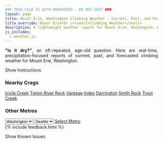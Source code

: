 ```yaml
---
### THIS FILE IS AUTO-GENERATED - DO NOT EDIT ###
layout: page
title: Mount Erie, Washington Climbing Weather - Current, Past, and Forecasted Report
title_override: Mount Erie<br /><small>Climbing Weather</small>
description: A lightweight weather report for Mount Erie, Washington. Optimized for slow internet connections.
js_includes:
  - weather.js
---
```


<section class="measure center lh-copy f5-ns f6 ph2 mv4" style="text-align: justify;">
<strong>"Is it dry?"</strong>, an oft-repeated, age-old question. Here are real-time,
precipitation-focused reports of current, past, and forecasted climbing weather for Mount Erie, Washington.
</section>

<p id="settings-toggle" class="mw5 b center tc hover-light-red black-70 pointer">Show Instructions</p>
<section id="settings" class="overflow-hidden" style="display:none;">
    <div class="mv2 ph2 center">
        <div class="fn f6 tc pv2">
            <p class="measure lh-copy center"><strong>Show/hide hourly forecasts</strong> by clicking the desired day.</p>
            <hr class="mw5 p0 mv2 o-60 b0 bt b--light-red light-red bg-light-red">
            <p class="measure lh-copy center"><strong>Current and Past conditions</strong> are measured by the nearest weather station. <strong>Forecast conditions</strong> are calculated and polled separately.</p>
            <hr class="mw5 p0 mv2 o-60 b0 bt b--light-red light-red bg-light-red">
            <p class="measure lh-copy center"><strong>Having issues?</strong> Try <a id="clear-cache" class="no-underline relative fancy-link light-red hover-light-red" href="#">clearing the local cache</a>.</p>
            <hr class="mw5 p0 mv2 o-60 b0 bt b--light-red light-red bg-light-red">
            <p class="measure lh-copy center">Weather data sourced from <a class="no-underline fancy-link relative light-red" target="_blank" href="https://www.weather.gov/documentation/services-web-api">weather.gov</a>.</p>
        </div>
    </div>
</section>
<section id="weather" data-crag="mount-erie-washington" class="mv4-ns mv3 ph2 center"></section>
<section id="nearby" class="tc lh-copy">
  <h3>Nearby Crags</h3>
<a class="nowrap no-underline fancy-link relative light-red mh3" href="/crags/icicle-creek-washington-weather.html">Icicle Creek</a>
<a class="nowrap no-underline fancy-link relative light-red mh3" href="/crags/tieton-river-rock-washington-weather.html">Tieton River Rock</a>
<a class="nowrap no-underline fancy-link relative light-red mh3" href="/crags/vantage-washington-weather.html">Vantage</a>
<a class="nowrap no-underline fancy-link relative light-red mh3" href="/crags/index-washington-weather.html">Index</a>
<a class="nowrap no-underline fancy-link relative light-red mh3" href="/crags/darrington-washington-weather.html">Darrington</a>
<a class="nowrap no-underline fancy-link relative light-red mh3" href="/crags/smith-rock-oregon-weather.html">Smith Rock</a>
<a class="nowrap no-underline fancy-link relative light-red mh3" href="/crags/trout-creek-oregon-weather.html">Trout Creek</a>
</section>
<section id="nearby" class="tc lh-copy">
  <h3>Other Metros</h3>
  <select class="ma1 bg-near-white pa2" id="stateSel">
    <option value="Texas">Texas</option>
    <option value="Washington" selected>Washington</option>
    <option value="Colorado">Colorado</option>
    <option value="Tennessee">Tennessee</option>
    <option value="Utah">Utah</option>
    <option value="California">California</option>
  </select>
  <select class="ma1 bg-near-white pa2" id="citySel">
    <option value="Seattle" selected>Seattle</option>
  </select>
  <a id="selectMetro" class="f6 link dim ph3 pv2 ma1 dib white bg-light-red" href="/crags/seattle-washington-weather.html">Select Metro</a>
  <script>
    var states = [];
    states["Texas"] = "Austin"
    states["Washington"] = "Seattle"
    states["Colorado"] = "Denver"
    states["Tennessee"] = "Nashville"
    states["Utah"] = "Salt Lake City"
    states["California"] = "San Francisco|Los Angeles"
  </script>
</section>
{% include feedback.html %}
<p id="issues-toggle" class="mw5 b center tc hover-light-red black-70 pointer">Show Known Issues</p>
<section id="issues" class="overflow-hidden tc f6">
</section>

<script>
  var weekly_SEW_123_109 = {"updated":"2021-10-05T21:57:01+00:00","units":"us","forecastGenerator":"BaselineForecastGenerator","generatedAt":"2021-10-05T22:47:08+00:00","updateTime":"2021-10-05T21:57:01+00:00","validTimes":"2021-10-05T15:00:00+00:00/P7DT10H","elevation":{"unitCode":"wmoUnit:m","value":238.9632},"periods":[{"number":1,"name":"This Afternoon","startTime":"2021-10-05T15:00:00-07:00","endTime":"2021-10-05T18:00:00-07:00","isDaytime":true,"temperature":59,"temperatureUnit":"F","temperatureTrend":"falling","windSpeed":"10 to 17 mph","windDirection":"S","icon":"https://api.weather.gov/icons/land/day/rain,40?size=medium","shortForecast":"Chance Light Rain","detailedForecast":"A chance of rain. Cloudy. High near 59, with temperatures falling to around 57 in the afternoon. South wind 10 to 17 mph. Chance of precipitation is 40%. New rainfall amounts less than a tenth of an inch possible."},{"number":2,"name":"Tonight","startTime":"2021-10-05T18:00:00-07:00","endTime":"2021-10-06T06:00:00-07:00","isDaytime":false,"temperature":47,"temperatureUnit":"F","temperatureTrend":null,"windSpeed":"10 to 16 mph","windDirection":"SSE","icon":"https://api.weather.gov/icons/land/night/rain,30/rain,60?size=medium","shortForecast":"Light Rain Likely","detailedForecast":"Rain likely. Mostly cloudy, with a low around 47. South southeast wind 10 to 16 mph. Chance of precipitation is 60%. New rainfall amounts less than a tenth of an inch possible."},{"number":3,"name":"Wednesday","startTime":"2021-10-06T06:00:00-07:00","endTime":"2021-10-06T18:00:00-07:00","isDaytime":true,"temperature":52,"temperatureUnit":"F","temperatureTrend":null,"windSpeed":"6 to 12 mph","windDirection":"S","icon":"https://api.weather.gov/icons/land/day/rain,60/rain,50?size=medium","shortForecast":"Light Rain Likely","detailedForecast":"Rain likely. Partly sunny, with a high near 52. South wind 6 to 12 mph. Chance of precipitation is 60%. New rainfall amounts less than a tenth of an inch possible."},{"number":4,"name":"Wednesday Night","startTime":"2021-10-06T18:00:00-07:00","endTime":"2021-10-07T06:00:00-07:00","isDaytime":false,"temperature":44,"temperatureUnit":"F","temperatureTrend":null,"windSpeed":"2 to 6 mph","windDirection":"SW","icon":"https://api.weather.gov/icons/land/night/rain,40/sct?size=medium","shortForecast":"Chance Light Rain then Partly Cloudy","detailedForecast":"A chance of rain before 11pm. Partly cloudy, with a low around 44. Southwest wind 2 to 6 mph. Chance of precipitation is 40%."},{"number":5,"name":"Thursday","startTime":"2021-10-07T06:00:00-07:00","endTime":"2021-10-07T18:00:00-07:00","isDaytime":true,"temperature":51,"temperatureUnit":"F","temperatureTrend":null,"windSpeed":"2 mph","windDirection":"SW","icon":"https://api.weather.gov/icons/land/day/sct?size=medium","shortForecast":"Mostly Sunny","detailedForecast":"Mostly sunny, with a high near 51. Southwest wind around 2 mph."},{"number":6,"name":"Thursday Night","startTime":"2021-10-07T18:00:00-07:00","endTime":"2021-10-08T06:00:00-07:00","isDaytime":false,"temperature":43,"temperatureUnit":"F","temperatureTrend":null,"windSpeed":"2 mph","windDirection":"N","icon":"https://api.weather.gov/icons/land/night/bkn/rain,30?size=medium","shortForecast":"Mostly Cloudy then Chance Light Rain","detailedForecast":"A chance of rain after 5am. Mostly cloudy, with a low around 43. Chance of precipitation is 30%."},{"number":7,"name":"Friday","startTime":"2021-10-08T06:00:00-07:00","endTime":"2021-10-08T18:00:00-07:00","isDaytime":true,"temperature":56,"temperatureUnit":"F","temperatureTrend":null,"windSpeed":"3 mph","windDirection":"SE","icon":"https://api.weather.gov/icons/land/day/rain,30?size=medium","shortForecast":"Chance Light Rain","detailedForecast":"A chance of rain before 5pm. Mostly cloudy, with a high near 56. Chance of precipitation is 30%."},{"number":8,"name":"Friday Night","startTime":"2021-10-08T18:00:00-07:00","endTime":"2021-10-09T06:00:00-07:00","isDaytime":false,"temperature":45,"temperatureUnit":"F","temperatureTrend":null,"windSpeed":"2 to 6 mph","windDirection":"SE","icon":"https://api.weather.gov/icons/land/night/rain?size=medium","shortForecast":"Chance Light Rain","detailedForecast":"A chance of rain after 11pm. Mostly cloudy, with a low around 45."},{"number":9,"name":"Saturday","startTime":"2021-10-09T06:00:00-07:00","endTime":"2021-10-09T18:00:00-07:00","isDaytime":true,"temperature":58,"temperatureUnit":"F","temperatureTrend":null,"windSpeed":"6 to 9 mph","windDirection":"SE","icon":"https://api.weather.gov/icons/land/day/rain?size=medium","shortForecast":"Light Rain Likely","detailedForecast":"Rain likely. Mostly cloudy, with a high near 58."},{"number":10,"name":"Saturday Night","startTime":"2021-10-09T18:00:00-07:00","endTime":"2021-10-10T06:00:00-07:00","isDaytime":false,"temperature":48,"temperatureUnit":"F","temperatureTrend":null,"windSpeed":"12 mph","windDirection":"SSE","icon":"https://api.weather.gov/icons/land/night/rain?size=medium","shortForecast":"Light Rain","detailedForecast":"Rain. Cloudy, with a low around 48."},{"number":11,"name":"Sunday","startTime":"2021-10-10T06:00:00-07:00","endTime":"2021-10-10T18:00:00-07:00","isDaytime":true,"temperature":57,"temperatureUnit":"F","temperatureTrend":null,"windSpeed":"9 to 13 mph","windDirection":"SW","icon":"https://api.weather.gov/icons/land/day/rain?size=medium","shortForecast":"Light Rain","detailedForecast":"Rain. Mostly cloudy, with a high near 57."},{"number":12,"name":"Sunday Night","startTime":"2021-10-10T18:00:00-07:00","endTime":"2021-10-11T06:00:00-07:00","isDaytime":false,"temperature":43,"temperatureUnit":"F","temperatureTrend":null,"windSpeed":"8 to 12 mph","windDirection":"WSW","icon":"https://api.weather.gov/icons/land/night/rain?size=medium","shortForecast":"Light Rain Likely","detailedForecast":"Rain likely. Mostly cloudy, with a low around 43."},{"number":13,"name":"Columbus Day","startTime":"2021-10-11T06:00:00-07:00","endTime":"2021-10-11T18:00:00-07:00","isDaytime":true,"temperature":54,"temperatureUnit":"F","temperatureTrend":null,"windSpeed":"5 to 8 mph","windDirection":"SW","icon":"https://api.weather.gov/icons/land/day/rain?size=medium","shortForecast":"Chance Light Rain","detailedForecast":"A chance of rain before 5pm. Partly sunny, with a high near 54."},{"number":14,"name":"Monday Night","startTime":"2021-10-11T18:00:00-07:00","endTime":"2021-10-12T06:00:00-07:00","isDaytime":false,"temperature":39,"temperatureUnit":"F","temperatureTrend":null,"windSpeed":"6 mph","windDirection":"N","icon":"https://api.weather.gov/icons/land/night/sct?size=medium","shortForecast":"Partly Cloudy","detailedForecast":"Partly cloudy, with a low around 39."}]}
  var hourly_SEW_123_109 = {"@context":["https://geojson.org/geojson-ld/geojson-context.jsonld",{"@version":"1.1","wx":"https://api.weather.gov/ontology#","geo":"http://www.opengis.net/ont/geosparql#","unit":"http://codes.wmo.int/common/unit/","@vocab":"https://api.weather.gov/ontology#"}],"type":"Feature","geometry":{"type":"Polygon","coordinates":[[[-122.6330782,48.4707685],[-122.6267295,48.4503975],[-122.596024,48.454603500000005],[-122.6023661,48.474974700000004],[-122.6330782,48.4707685]]]},"properties":{"updated":"2021-10-05T21:57:01+00:00","units":"us","forecastGenerator":"HourlyForecastGenerator","generatedAt":"2021-10-06T08:43:40+00:00","updateTime":"2021-10-05T21:57:01+00:00","validTimes":"2021-10-05T15:00:00+00:00/P7DT10H","elevation":{"unitCode":"wmoUnit:m","value":238.9632},"periods":[{"number":1,"name":"","startTime":"2021-10-06T01:00:00-07:00","endTime":"2021-10-06T02:00:00-07:00","isDaytime":false,"temperature":47,"temperatureUnit":"F","temperatureTrend":null,"windSpeed":"16 mph","windDirection":"SSE","icon":"https://api.weather.gov/icons/land/night/bkn?size=small","shortForecast":"Mostly Cloudy","detailedForecast":""},{"number":2,"name":"","startTime":"2021-10-06T02:00:00-07:00","endTime":"2021-10-06T03:00:00-07:00","isDaytime":false,"temperature":48,"temperatureUnit":"F","temperatureTrend":null,"windSpeed":"12 mph","windDirection":"SE","icon":"https://api.weather.gov/icons/land/night/rain,30?size=small","shortForecast":"Chance Light Rain","detailedForecast":""},{"number":3,"name":"","startTime":"2021-10-06T03:00:00-07:00","endTime":"2021-10-06T04:00:00-07:00","isDaytime":false,"temperature":48,"temperatureUnit":"F","temperatureTrend":null,"windSpeed":"12 mph","windDirection":"SSE","icon":"https://api.weather.gov/icons/land/night/rain,50?size=small","shortForecast":"Chance Light Rain","detailedForecast":""},{"number":4,"name":"","startTime":"2021-10-06T04:00:00-07:00","endTime":"2021-10-06T05:00:00-07:00","isDaytime":false,"temperature":47,"temperatureUnit":"F","temperatureTrend":null,"windSpeed":"12 mph","windDirection":"SSE","icon":"https://api.weather.gov/icons/land/night/rain,50?size=small","shortForecast":"Chance Light Rain","detailedForecast":""},{"number":5,"name":"","startTime":"2021-10-06T05:00:00-07:00","endTime":"2021-10-06T06:00:00-07:00","isDaytime":false,"temperature":47,"temperatureUnit":"F","temperatureTrend":null,"windSpeed":"12 mph","windDirection":"SSE","icon":"https://api.weather.gov/icons/land/night/rain,60?size=small","shortForecast":"Light Rain Likely","detailedForecast":""},{"number":6,"name":"","startTime":"2021-10-06T06:00:00-07:00","endTime":"2021-10-06T07:00:00-07:00","isDaytime":true,"temperature":48,"temperatureUnit":"F","temperatureTrend":null,"windSpeed":"12 mph","windDirection":"SSE","icon":"https://api.weather.gov/icons/land/day/rain,60?size=small","shortForecast":"Light Rain Likely","detailedForecast":""},{"number":7,"name":"","startTime":"2021-10-06T07:00:00-07:00","endTime":"2021-10-06T08:00:00-07:00","isDaytime":true,"temperature":48,"temperatureUnit":"F","temperatureTrend":null,"windSpeed":"10 mph","windDirection":"SSE","icon":"https://api.weather.gov/icons/land/day/rain,60?size=small","shortForecast":"Light Rain Likely","detailedForecast":""},{"number":8,"name":"","startTime":"2021-10-06T08:00:00-07:00","endTime":"2021-10-06T09:00:00-07:00","isDaytime":true,"temperature":48,"temperatureUnit":"F","temperatureTrend":null,"windSpeed":"10 mph","windDirection":"SSE","icon":"https://api.weather.gov/icons/land/day/rain?size=small","shortForecast":"Chance Light Rain","detailedForecast":""},{"number":9,"name":"","startTime":"2021-10-06T09:00:00-07:00","endTime":"2021-10-06T10:00:00-07:00","isDaytime":true,"temperature":50,"temperatureUnit":"F","temperatureTrend":null,"windSpeed":"10 mph","windDirection":"SSE","icon":"https://api.weather.gov/icons/land/day/rain?size=small","shortForecast":"Chance Light Rain","detailedForecast":""},{"number":10,"name":"","startTime":"2021-10-06T10:00:00-07:00","endTime":"2021-10-06T11:00:00-07:00","isDaytime":true,"temperature":51,"temperatureUnit":"F","temperatureTrend":null,"windSpeed":"10 mph","windDirection":"SSE","icon":"https://api.weather.gov/icons/land/day/rain?size=small","shortForecast":"Chance Light Rain","detailedForecast":""},{"number":11,"name":"","startTime":"2021-10-06T11:00:00-07:00","endTime":"2021-10-06T12:00:00-07:00","isDaytime":true,"temperature":51,"temperatureUnit":"F","temperatureTrend":null,"windSpeed":"10 mph","windDirection":"S","icon":"https://api.weather.gov/icons/land/day/rain?size=small","shortForecast":"Chance Light Rain","detailedForecast":""},{"number":12,"name":"","startTime":"2021-10-06T12:00:00-07:00","endTime":"2021-10-06T13:00:00-07:00","isDaytime":true,"temperature":52,"temperatureUnit":"F","temperatureTrend":null,"windSpeed":"10 mph","windDirection":"S","icon":"https://api.weather.gov/icons/land/day/rain?size=small","shortForecast":"Chance Light Rain","detailedForecast":""},{"number":13,"name":"","startTime":"2021-10-06T13:00:00-07:00","endTime":"2021-10-06T14:00:00-07:00","isDaytime":true,"temperature":52,"temperatureUnit":"F","temperatureTrend":null,"windSpeed":"8 mph","windDirection":"SSW","icon":"https://api.weather.gov/icons/land/day/rain?size=small","shortForecast":"Chance Light Rain","detailedForecast":""},{"number":14,"name":"","startTime":"2021-10-06T14:00:00-07:00","endTime":"2021-10-06T15:00:00-07:00","isDaytime":true,"temperature":52,"temperatureUnit":"F","temperatureTrend":null,"windSpeed":"7 mph","windDirection":"SSW","icon":"https://api.weather.gov/icons/land/day/rain?size=small","shortForecast":"Chance Light Rain","detailedForecast":""},{"number":15,"name":"","startTime":"2021-10-06T15:00:00-07:00","endTime":"2021-10-06T16:00:00-07:00","isDaytime":true,"temperature":51,"temperatureUnit":"F","temperatureTrend":null,"windSpeed":"7 mph","windDirection":"SSW","icon":"https://api.weather.gov/icons/land/day/rain?size=small","shortForecast":"Chance Light Rain","detailedForecast":""},{"number":16,"name":"","startTime":"2021-10-06T16:00:00-07:00","endTime":"2021-10-06T17:00:00-07:00","isDaytime":true,"temperature":51,"temperatureUnit":"F","temperatureTrend":null,"windSpeed":"6 mph","windDirection":"SW","icon":"https://api.weather.gov/icons/land/day/rain?size=small","shortForecast":"Chance Light Rain","detailedForecast":""},{"number":17,"name":"","startTime":"2021-10-06T17:00:00-07:00","endTime":"2021-10-06T18:00:00-07:00","isDaytime":true,"temperature":51,"temperatureUnit":"F","temperatureTrend":null,"windSpeed":"6 mph","windDirection":"SW","icon":"https://api.weather.gov/icons/land/day/rain?size=small","shortForecast":"Chance Light Rain","detailedForecast":""},{"number":18,"name":"","startTime":"2021-10-06T18:00:00-07:00","endTime":"2021-10-06T19:00:00-07:00","isDaytime":false,"temperature":51,"temperatureUnit":"F","temperatureTrend":null,"windSpeed":"6 mph","windDirection":"SW","icon":"https://api.weather.gov/icons/land/night/rain?size=small","shortForecast":"Chance Light Rain","detailedForecast":""},{"number":19,"name":"","startTime":"2021-10-06T19:00:00-07:00","endTime":"2021-10-06T20:00:00-07:00","isDaytime":false,"temperature":49,"temperatureUnit":"F","temperatureTrend":null,"windSpeed":"5 mph","windDirection":"SW","icon":"https://api.weather.gov/icons/land/night/rain?size=small","shortForecast":"Chance Light Rain","detailedForecast":""},{"number":20,"name":"","startTime":"2021-10-06T20:00:00-07:00","endTime":"2021-10-06T21:00:00-07:00","isDaytime":false,"temperature":49,"temperatureUnit":"F","temperatureTrend":null,"windSpeed":"5 mph","windDirection":"WSW","icon":"https://api.weather.gov/icons/land/night/rain?size=small","shortForecast":"Chance Light Rain","detailedForecast":""},{"number":21,"name":"","startTime":"2021-10-06T21:00:00-07:00","endTime":"2021-10-06T22:00:00-07:00","isDaytime":false,"temperature":46,"temperatureUnit":"F","temperatureTrend":null,"windSpeed":"5 mph","windDirection":"WSW","icon":"https://api.weather.gov/icons/land/night/rain?size=small","shortForecast":"Chance Light Rain","detailedForecast":""},{"number":22,"name":"","startTime":"2021-10-06T22:00:00-07:00","endTime":"2021-10-06T23:00:00-07:00","isDaytime":false,"temperature":45,"temperatureUnit":"F","temperatureTrend":null,"windSpeed":"5 mph","windDirection":"WSW","icon":"https://api.weather.gov/icons/land/night/rain?size=small","shortForecast":"Chance Light Rain","detailedForecast":""},{"number":23,"name":"","startTime":"2021-10-06T23:00:00-07:00","endTime":"2021-10-07T00:00:00-07:00","isDaytime":false,"temperature":45,"temperatureUnit":"F","temperatureTrend":null,"windSpeed":"3 mph","windDirection":"WSW","icon":"https://api.weather.gov/icons/land/night/sct?size=small","shortForecast":"Partly Cloudy","detailedForecast":""},{"number":24,"name":"","startTime":"2021-10-07T00:00:00-07:00","endTime":"2021-10-07T01:00:00-07:00","isDaytime":false,"temperature":45,"temperatureUnit":"F","temperatureTrend":null,"windSpeed":"3 mph","windDirection":"WSW","icon":"https://api.weather.gov/icons/land/night/sct?size=small","shortForecast":"Partly Cloudy","detailedForecast":""},{"number":25,"name":"","startTime":"2021-10-07T01:00:00-07:00","endTime":"2021-10-07T02:00:00-07:00","isDaytime":false,"temperature":45,"temperatureUnit":"F","temperatureTrend":null,"windSpeed":"3 mph","windDirection":"WSW","icon":"https://api.weather.gov/icons/land/night/sct?size=small","shortForecast":"Partly Cloudy","detailedForecast":""},{"number":26,"name":"","startTime":"2021-10-07T02:00:00-07:00","endTime":"2021-10-07T03:00:00-07:00","isDaytime":false,"temperature":45,"temperatureUnit":"F","temperatureTrend":null,"windSpeed":"2 mph","windDirection":"WSW","icon":"https://api.weather.gov/icons/land/night/sct?size=small","shortForecast":"Partly Cloudy","detailedForecast":""},{"number":27,"name":"","startTime":"2021-10-07T03:00:00-07:00","endTime":"2021-10-07T04:00:00-07:00","isDaytime":false,"temperature":45,"temperatureUnit":"F","temperatureTrend":null,"windSpeed":"2 mph","windDirection":"WSW","icon":"https://api.weather.gov/icons/land/night/sct?size=small","shortForecast":"Partly Cloudy","detailedForecast":""},{"number":28,"name":"","startTime":"2021-10-07T04:00:00-07:00","endTime":"2021-10-07T05:00:00-07:00","isDaytime":false,"temperature":45,"temperatureUnit":"F","temperatureTrend":null,"windSpeed":"2 mph","windDirection":"WSW","icon":"https://api.weather.gov/icons/land/night/sct?size=small","shortForecast":"Partly Cloudy","detailedForecast":""},{"number":29,"name":"","startTime":"2021-10-07T05:00:00-07:00","endTime":"2021-10-07T06:00:00-07:00","isDaytime":false,"temperature":45,"temperatureUnit":"F","temperatureTrend":null,"windSpeed":"2 mph","windDirection":"SW","icon":"https://api.weather.gov/icons/land/night/sct?size=small","shortForecast":"Partly Cloudy","detailedForecast":""},{"number":30,"name":"","startTime":"2021-10-07T06:00:00-07:00","endTime":"2021-10-07T07:00:00-07:00","isDaytime":true,"temperature":45,"temperatureUnit":"F","temperatureTrend":null,"windSpeed":"2 mph","windDirection":"SW","icon":"https://api.weather.gov/icons/land/day/sct?size=small","shortForecast":"Mostly Sunny","detailedForecast":""},{"number":31,"name":"","startTime":"2021-10-07T07:00:00-07:00","endTime":"2021-10-07T08:00:00-07:00","isDaytime":true,"temperature":45,"temperatureUnit":"F","temperatureTrend":null,"windSpeed":"2 mph","windDirection":"SW","icon":"https://api.weather.gov/icons/land/day/sct?size=small","shortForecast":"Mostly Sunny","detailedForecast":""},{"number":32,"name":"","startTime":"2021-10-07T08:00:00-07:00","endTime":"2021-10-07T09:00:00-07:00","isDaytime":true,"temperature":45,"temperatureUnit":"F","temperatureTrend":null,"windSpeed":"2 mph","windDirection":"S","icon":"https://api.weather.gov/icons/land/day/bkn?size=small","shortForecast":"Partly Sunny","detailedForecast":""},{"number":33,"name":"","startTime":"2021-10-07T09:00:00-07:00","endTime":"2021-10-07T10:00:00-07:00","isDaytime":true,"temperature":46,"temperatureUnit":"F","temperatureTrend":null,"windSpeed":"2 mph","windDirection":"S","icon":"https://api.weather.gov/icons/land/day/bkn?size=small","shortForecast":"Partly Sunny","detailedForecast":""},{"number":34,"name":"","startTime":"2021-10-07T10:00:00-07:00","endTime":"2021-10-07T11:00:00-07:00","isDaytime":true,"temperature":48,"temperatureUnit":"F","temperatureTrend":null,"windSpeed":"2 mph","windDirection":"S","icon":"https://api.weather.gov/icons/land/day/bkn?size=small","shortForecast":"Partly Sunny","detailedForecast":""},{"number":35,"name":"","startTime":"2021-10-07T11:00:00-07:00","endTime":"2021-10-07T12:00:00-07:00","isDaytime":true,"temperature":50,"temperatureUnit":"F","temperatureTrend":null,"windSpeed":"2 mph","windDirection":"S","icon":"https://api.weather.gov/icons/land/day/sct?size=small","shortForecast":"Mostly Sunny","detailedForecast":""},{"number":36,"name":"","startTime":"2021-10-07T12:00:00-07:00","endTime":"2021-10-07T13:00:00-07:00","isDaytime":true,"temperature":51,"temperatureUnit":"F","temperatureTrend":null,"windSpeed":"2 mph","windDirection":"S","icon":"https://api.weather.gov/icons/land/day/sct?size=small","shortForecast":"Mostly Sunny","detailedForecast":""},{"number":37,"name":"","startTime":"2021-10-07T13:00:00-07:00","endTime":"2021-10-07T14:00:00-07:00","isDaytime":true,"temperature":51,"temperatureUnit":"F","temperatureTrend":null,"windSpeed":"2 mph","windDirection":"S","icon":"https://api.weather.gov/icons/land/day/sct?size=small","shortForecast":"Mostly Sunny","detailedForecast":""},{"number":38,"name":"","startTime":"2021-10-07T14:00:00-07:00","endTime":"2021-10-07T15:00:00-07:00","isDaytime":true,"temperature":51,"temperatureUnit":"F","temperatureTrend":null,"windSpeed":"2 mph","windDirection":"W","icon":"https://api.weather.gov/icons/land/day/sct?size=small","shortForecast":"Mostly Sunny","detailedForecast":""},{"number":39,"name":"","startTime":"2021-10-07T15:00:00-07:00","endTime":"2021-10-07T16:00:00-07:00","isDaytime":true,"temperature":51,"temperatureUnit":"F","temperatureTrend":null,"windSpeed":"2 mph","windDirection":"W","icon":"https://api.weather.gov/icons/land/day/sct?size=small","shortForecast":"Mostly Sunny","detailedForecast":""},{"number":40,"name":"","startTime":"2021-10-07T16:00:00-07:00","endTime":"2021-10-07T17:00:00-07:00","isDaytime":true,"temperature":50,"temperatureUnit":"F","temperatureTrend":null,"windSpeed":"2 mph","windDirection":"W","icon":"https://api.weather.gov/icons/land/day/sct?size=small","shortForecast":"Mostly Sunny","detailedForecast":""},{"number":41,"name":"","startTime":"2021-10-07T17:00:00-07:00","endTime":"2021-10-07T18:00:00-07:00","isDaytime":true,"temperature":49,"temperatureUnit":"F","temperatureTrend":null,"windSpeed":"2 mph","windDirection":"WNW","icon":"https://api.weather.gov/icons/land/day/sct?size=small","shortForecast":"Mostly Sunny","detailedForecast":""},{"number":42,"name":"","startTime":"2021-10-07T18:00:00-07:00","endTime":"2021-10-07T19:00:00-07:00","isDaytime":false,"temperature":48,"temperatureUnit":"F","temperatureTrend":null,"windSpeed":"2 mph","windDirection":"WNW","icon":"https://api.weather.gov/icons/land/night/sct?size=small","shortForecast":"Partly Cloudy","detailedForecast":""},{"number":43,"name":"","startTime":"2021-10-07T19:00:00-07:00","endTime":"2021-10-07T20:00:00-07:00","isDaytime":false,"temperature":48,"temperatureUnit":"F","temperatureTrend":null,"windSpeed":"2 mph","windDirection":"WNW","icon":"https://api.weather.gov/icons/land/night/sct?size=small","shortForecast":"Partly Cloudy","detailedForecast":""},{"number":44,"name":"","startTime":"2021-10-07T20:00:00-07:00","endTime":"2021-10-07T21:00:00-07:00","isDaytime":false,"temperature":47,"temperatureUnit":"F","temperatureTrend":null,"windSpeed":"2 mph","windDirection":"NW","icon":"https://api.weather.gov/icons/land/night/bkn?size=small","shortForecast":"Mostly Cloudy","detailedForecast":""},{"number":45,"name":"","startTime":"2021-10-07T21:00:00-07:00","endTime":"2021-10-07T22:00:00-07:00","isDaytime":false,"temperature":46,"temperatureUnit":"F","temperatureTrend":null,"windSpeed":"2 mph","windDirection":"NW","icon":"https://api.weather.gov/icons/land/night/bkn?size=small","shortForecast":"Mostly Cloudy","detailedForecast":""},{"number":46,"name":"","startTime":"2021-10-07T22:00:00-07:00","endTime":"2021-10-07T23:00:00-07:00","isDaytime":false,"temperature":45,"temperatureUnit":"F","temperatureTrend":null,"windSpeed":"2 mph","windDirection":"NW","icon":"https://api.weather.gov/icons/land/night/bkn?size=small","shortForecast":"Mostly Cloudy","detailedForecast":""},{"number":47,"name":"","startTime":"2021-10-07T23:00:00-07:00","endTime":"2021-10-08T00:00:00-07:00","isDaytime":false,"temperature":44,"temperatureUnit":"F","temperatureTrend":null,"windSpeed":"2 mph","windDirection":"N","icon":"https://api.weather.gov/icons/land/night/bkn?size=small","shortForecast":"Mostly Cloudy","detailedForecast":""},{"number":48,"name":"","startTime":"2021-10-08T00:00:00-07:00","endTime":"2021-10-08T01:00:00-07:00","isDaytime":false,"temperature":43,"temperatureUnit":"F","temperatureTrend":null,"windSpeed":"2 mph","windDirection":"N","icon":"https://api.weather.gov/icons/land/night/bkn?size=small","shortForecast":"Mostly Cloudy","detailedForecast":""},{"number":49,"name":"","startTime":"2021-10-08T01:00:00-07:00","endTime":"2021-10-08T02:00:00-07:00","isDaytime":false,"temperature":43,"temperatureUnit":"F","temperatureTrend":null,"windSpeed":"2 mph","windDirection":"N","icon":"https://api.weather.gov/icons/land/night/bkn?size=small","shortForecast":"Mostly Cloudy","detailedForecast":""},{"number":50,"name":"","startTime":"2021-10-08T02:00:00-07:00","endTime":"2021-10-08T03:00:00-07:00","isDaytime":false,"temperature":43,"temperatureUnit":"F","temperatureTrend":null,"windSpeed":"2 mph","windDirection":"ENE","icon":"https://api.weather.gov/icons/land/night/bkn?size=small","shortForecast":"Mostly Cloudy","detailedForecast":""},{"number":51,"name":"","startTime":"2021-10-08T03:00:00-07:00","endTime":"2021-10-08T04:00:00-07:00","isDaytime":false,"temperature":43,"temperatureUnit":"F","temperatureTrend":null,"windSpeed":"2 mph","windDirection":"ENE","icon":"https://api.weather.gov/icons/land/night/bkn?size=small","shortForecast":"Mostly Cloudy","detailedForecast":""},{"number":52,"name":"","startTime":"2021-10-08T04:00:00-07:00","endTime":"2021-10-08T05:00:00-07:00","isDaytime":false,"temperature":44,"temperatureUnit":"F","temperatureTrend":null,"windSpeed":"2 mph","windDirection":"ENE","icon":"https://api.weather.gov/icons/land/night/bkn?size=small","shortForecast":"Mostly Cloudy","detailedForecast":""},{"number":53,"name":"","startTime":"2021-10-08T05:00:00-07:00","endTime":"2021-10-08T06:00:00-07:00","isDaytime":false,"temperature":44,"temperatureUnit":"F","temperatureTrend":null,"windSpeed":"2 mph","windDirection":"E","icon":"https://api.weather.gov/icons/land/night/rain?size=small","shortForecast":"Chance Light Rain","detailedForecast":""},{"number":54,"name":"","startTime":"2021-10-08T06:00:00-07:00","endTime":"2021-10-08T07:00:00-07:00","isDaytime":true,"temperature":44,"temperatureUnit":"F","temperatureTrend":null,"windSpeed":"2 mph","windDirection":"E","icon":"https://api.weather.gov/icons/land/day/rain?size=small","shortForecast":"Chance Light Rain","detailedForecast":""},{"number":55,"name":"","startTime":"2021-10-08T07:00:00-07:00","endTime":"2021-10-08T08:00:00-07:00","isDaytime":true,"temperature":44,"temperatureUnit":"F","temperatureTrend":null,"windSpeed":"2 mph","windDirection":"E","icon":"https://api.weather.gov/icons/land/day/rain?size=small","shortForecast":"Chance Light Rain","detailedForecast":""},{"number":56,"name":"","startTime":"2021-10-08T08:00:00-07:00","endTime":"2021-10-08T09:00:00-07:00","isDaytime":true,"temperature":45,"temperatureUnit":"F","temperatureTrend":null,"windSpeed":"2 mph","windDirection":"ESE","icon":"https://api.weather.gov/icons/land/day/rain?size=small","shortForecast":"Chance Light Rain","detailedForecast":""},{"number":57,"name":"","startTime":"2021-10-08T09:00:00-07:00","endTime":"2021-10-08T10:00:00-07:00","isDaytime":true,"temperature":47,"temperatureUnit":"F","temperatureTrend":null,"windSpeed":"2 mph","windDirection":"ESE","icon":"https://api.weather.gov/icons/land/day/rain?size=small","shortForecast":"Chance Light Rain","detailedForecast":""},{"number":58,"name":"","startTime":"2021-10-08T10:00:00-07:00","endTime":"2021-10-08T11:00:00-07:00","isDaytime":true,"temperature":49,"temperatureUnit":"F","temperatureTrend":null,"windSpeed":"2 mph","windDirection":"ESE","icon":"https://api.weather.gov/icons/land/day/rain?size=small","shortForecast":"Chance Light Rain","detailedForecast":""},{"number":59,"name":"","startTime":"2021-10-08T11:00:00-07:00","endTime":"2021-10-08T12:00:00-07:00","isDaytime":true,"temperature":51,"temperatureUnit":"F","temperatureTrend":null,"windSpeed":"3 mph","windDirection":"SE","icon":"https://api.weather.gov/icons/land/day/rain?size=small","shortForecast":"Chance Light Rain","detailedForecast":""},{"number":60,"name":"","startTime":"2021-10-08T12:00:00-07:00","endTime":"2021-10-08T13:00:00-07:00","isDaytime":true,"temperature":53,"temperatureUnit":"F","temperatureTrend":null,"windSpeed":"3 mph","windDirection":"SE","icon":"https://api.weather.gov/icons/land/day/rain?size=small","shortForecast":"Chance Light Rain","detailedForecast":""},{"number":61,"name":"","startTime":"2021-10-08T13:00:00-07:00","endTime":"2021-10-08T14:00:00-07:00","isDaytime":true,"temperature":54,"temperatureUnit":"F","temperatureTrend":null,"windSpeed":"3 mph","windDirection":"SE","icon":"https://api.weather.gov/icons/land/day/rain?size=small","shortForecast":"Chance Light Rain","detailedForecast":""},{"number":62,"name":"","startTime":"2021-10-08T14:00:00-07:00","endTime":"2021-10-08T15:00:00-07:00","isDaytime":true,"temperature":55,"temperatureUnit":"F","temperatureTrend":null,"windSpeed":"3 mph","windDirection":"S","icon":"https://api.weather.gov/icons/land/day/rain?size=small","shortForecast":"Chance Light Rain","detailedForecast":""},{"number":63,"name":"","startTime":"2021-10-08T15:00:00-07:00","endTime":"2021-10-08T16:00:00-07:00","isDaytime":true,"temperature":56,"temperatureUnit":"F","temperatureTrend":null,"windSpeed":"3 mph","windDirection":"S","icon":"https://api.weather.gov/icons/land/day/rain?size=small","shortForecast":"Chance Light Rain","detailedForecast":""},{"number":64,"name":"","startTime":"2021-10-08T16:00:00-07:00","endTime":"2021-10-08T17:00:00-07:00","isDaytime":true,"temperature":56,"temperatureUnit":"F","temperatureTrend":null,"windSpeed":"3 mph","windDirection":"S","icon":"https://api.weather.gov/icons/land/day/rain?size=small","shortForecast":"Chance Light Rain","detailedForecast":""},{"number":65,"name":"","startTime":"2021-10-08T17:00:00-07:00","endTime":"2021-10-08T18:00:00-07:00","isDaytime":true,"temperature":55,"temperatureUnit":"F","temperatureTrend":null,"windSpeed":"2 mph","windDirection":"S","icon":"https://api.weather.gov/icons/land/day/bkn?size=small","shortForecast":"Partly Sunny","detailedForecast":""},{"number":66,"name":"","startTime":"2021-10-08T18:00:00-07:00","endTime":"2021-10-08T19:00:00-07:00","isDaytime":false,"temperature":54,"temperatureUnit":"F","temperatureTrend":null,"windSpeed":"2 mph","windDirection":"S","icon":"https://api.weather.gov/icons/land/night/bkn?size=small","shortForecast":"Mostly Cloudy","detailedForecast":""},{"number":67,"name":"","startTime":"2021-10-08T19:00:00-07:00","endTime":"2021-10-08T20:00:00-07:00","isDaytime":false,"temperature":52,"temperatureUnit":"F","temperatureTrend":null,"windSpeed":"2 mph","windDirection":"S","icon":"https://api.weather.gov/icons/land/night/bkn?size=small","shortForecast":"Mostly Cloudy","detailedForecast":""},{"number":68,"name":"","startTime":"2021-10-08T20:00:00-07:00","endTime":"2021-10-08T21:00:00-07:00","isDaytime":false,"temperature":50,"temperatureUnit":"F","temperatureTrend":null,"windSpeed":"2 mph","windDirection":"SE","icon":"https://api.weather.gov/icons/land/night/bkn?size=small","shortForecast":"Mostly Cloudy","detailedForecast":""},{"number":69,"name":"","startTime":"2021-10-08T21:00:00-07:00","endTime":"2021-10-08T22:00:00-07:00","isDaytime":false,"temperature":49,"temperatureUnit":"F","temperatureTrend":null,"windSpeed":"2 mph","windDirection":"SE","icon":"https://api.weather.gov/icons/land/night/bkn?size=small","shortForecast":"Mostly Cloudy","detailedForecast":""},{"number":70,"name":"","startTime":"2021-10-08T22:00:00-07:00","endTime":"2021-10-08T23:00:00-07:00","isDaytime":false,"temperature":48,"temperatureUnit":"F","temperatureTrend":null,"windSpeed":"2 mph","windDirection":"SE","icon":"https://api.weather.gov/icons/land/night/bkn?size=small","shortForecast":"Mostly Cloudy","detailedForecast":""},{"number":71,"name":"","startTime":"2021-10-08T23:00:00-07:00","endTime":"2021-10-09T00:00:00-07:00","isDaytime":false,"temperature":48,"temperatureUnit":"F","temperatureTrend":null,"windSpeed":"3 mph","windDirection":"ESE","icon":"https://api.weather.gov/icons/land/night/rain?size=small","shortForecast":"Slight Chance Light Rain","detailedForecast":""},{"number":72,"name":"","startTime":"2021-10-09T00:00:00-07:00","endTime":"2021-10-09T01:00:00-07:00","isDaytime":false,"temperature":48,"temperatureUnit":"F","temperatureTrend":null,"windSpeed":"3 mph","windDirection":"ESE","icon":"https://api.weather.gov/icons/land/night/rain?size=small","shortForecast":"Slight Chance Light Rain","detailedForecast":""},{"number":73,"name":"","startTime":"2021-10-09T01:00:00-07:00","endTime":"2021-10-09T02:00:00-07:00","isDaytime":false,"temperature":47,"temperatureUnit":"F","temperatureTrend":null,"windSpeed":"3 mph","windDirection":"ESE","icon":"https://api.weather.gov/icons/land/night/rain?size=small","shortForecast":"Slight Chance Light Rain","detailedForecast":""},{"number":74,"name":"","startTime":"2021-10-09T02:00:00-07:00","endTime":"2021-10-09T03:00:00-07:00","isDaytime":false,"temperature":47,"temperatureUnit":"F","temperatureTrend":null,"windSpeed":"5 mph","windDirection":"SE","icon":"https://api.weather.gov/icons/land/night/rain?size=small","shortForecast":"Slight Chance Light Rain","detailedForecast":""},{"number":75,"name":"","startTime":"2021-10-09T03:00:00-07:00","endTime":"2021-10-09T04:00:00-07:00","isDaytime":false,"temperature":47,"temperatureUnit":"F","temperatureTrend":null,"windSpeed":"5 mph","windDirection":"SE","icon":"https://api.weather.gov/icons/land/night/rain?size=small","shortForecast":"Slight Chance Light Rain","detailedForecast":""},{"number":76,"name":"","startTime":"2021-10-09T04:00:00-07:00","endTime":"2021-10-09T05:00:00-07:00","isDaytime":false,"temperature":46,"temperatureUnit":"F","temperatureTrend":null,"windSpeed":"5 mph","windDirection":"SE","icon":"https://api.weather.gov/icons/land/night/rain?size=small","shortForecast":"Slight Chance Light Rain","detailedForecast":""},{"number":77,"name":"","startTime":"2021-10-09T05:00:00-07:00","endTime":"2021-10-09T06:00:00-07:00","isDaytime":false,"temperature":46,"temperatureUnit":"F","temperatureTrend":null,"windSpeed":"6 mph","windDirection":"SE","icon":"https://api.weather.gov/icons/land/night/rain?size=small","shortForecast":"Chance Light Rain","detailedForecast":""},{"number":78,"name":"","startTime":"2021-10-09T06:00:00-07:00","endTime":"2021-10-09T07:00:00-07:00","isDaytime":true,"temperature":46,"temperatureUnit":"F","temperatureTrend":null,"windSpeed":"6 mph","windDirection":"SE","icon":"https://api.weather.gov/icons/land/day/rain?size=small","shortForecast":"Chance Light Rain","detailedForecast":""},{"number":79,"name":"","startTime":"2021-10-09T07:00:00-07:00","endTime":"2021-10-09T08:00:00-07:00","isDaytime":true,"temperature":47,"temperatureUnit":"F","temperatureTrend":null,"windSpeed":"6 mph","windDirection":"SE","icon":"https://api.weather.gov/icons/land/day/rain?size=small","shortForecast":"Chance Light Rain","detailedForecast":""},{"number":80,"name":"","startTime":"2021-10-09T08:00:00-07:00","endTime":"2021-10-09T09:00:00-07:00","isDaytime":true,"temperature":48,"temperatureUnit":"F","temperatureTrend":null,"windSpeed":"7 mph","windDirection":"SE","icon":"https://api.weather.gov/icons/land/day/rain?size=small","shortForecast":"Chance Light Rain","detailedForecast":""},{"number":81,"name":"","startTime":"2021-10-09T09:00:00-07:00","endTime":"2021-10-09T10:00:00-07:00","isDaytime":true,"temperature":50,"temperatureUnit":"F","temperatureTrend":null,"windSpeed":"7 mph","windDirection":"SE","icon":"https://api.weather.gov/icons/land/day/rain?size=small","shortForecast":"Chance Light Rain","detailedForecast":""},{"number":82,"name":"","startTime":"2021-10-09T10:00:00-07:00","endTime":"2021-10-09T11:00:00-07:00","isDaytime":true,"temperature":51,"temperatureUnit":"F","temperatureTrend":null,"windSpeed":"7 mph","windDirection":"SE","icon":"https://api.weather.gov/icons/land/day/rain?size=small","shortForecast":"Chance Light Rain","detailedForecast":""},{"number":83,"name":"","startTime":"2021-10-09T11:00:00-07:00","endTime":"2021-10-09T12:00:00-07:00","isDaytime":true,"temperature":53,"temperatureUnit":"F","temperatureTrend":null,"windSpeed":"8 mph","windDirection":"SE","icon":"https://api.weather.gov/icons/land/day/rain?size=small","shortForecast":"Chance Light Rain","detailedForecast":""},{"number":84,"name":"","startTime":"2021-10-09T12:00:00-07:00","endTime":"2021-10-09T13:00:00-07:00","isDaytime":true,"temperature":54,"temperatureUnit":"F","temperatureTrend":null,"windSpeed":"8 mph","windDirection":"SE","icon":"https://api.weather.gov/icons/land/day/rain?size=small","shortForecast":"Chance Light Rain","detailedForecast":""},{"number":85,"name":"","startTime":"2021-10-09T13:00:00-07:00","endTime":"2021-10-09T14:00:00-07:00","isDaytime":true,"temperature":55,"temperatureUnit":"F","temperatureTrend":null,"windSpeed":"8 mph","windDirection":"SE","icon":"https://api.weather.gov/icons/land/day/rain?size=small","shortForecast":"Chance Light Rain","detailedForecast":""},{"number":86,"name":"","startTime":"2021-10-09T14:00:00-07:00","endTime":"2021-10-09T15:00:00-07:00","isDaytime":true,"temperature":56,"temperatureUnit":"F","temperatureTrend":null,"windSpeed":"9 mph","windDirection":"SSE","icon":"https://api.weather.gov/icons/land/day/rain?size=small","shortForecast":"Chance Light Rain","detailedForecast":""},{"number":87,"name":"","startTime":"2021-10-09T15:00:00-07:00","endTime":"2021-10-09T16:00:00-07:00","isDaytime":true,"temperature":56,"temperatureUnit":"F","temperatureTrend":null,"windSpeed":"9 mph","windDirection":"SSE","icon":"https://api.weather.gov/icons/land/day/rain?size=small","shortForecast":"Chance Light Rain","detailedForecast":""},{"number":88,"name":"","startTime":"2021-10-09T16:00:00-07:00","endTime":"2021-10-09T17:00:00-07:00","isDaytime":true,"temperature":56,"temperatureUnit":"F","temperatureTrend":null,"windSpeed":"9 mph","windDirection":"SSE","icon":"https://api.weather.gov/icons/land/day/rain?size=small","shortForecast":"Chance Light Rain","detailedForecast":""},{"number":89,"name":"","startTime":"2021-10-09T17:00:00-07:00","endTime":"2021-10-09T18:00:00-07:00","isDaytime":true,"temperature":56,"temperatureUnit":"F","temperatureTrend":null,"windSpeed":"9 mph","windDirection":"SE","icon":"https://api.weather.gov/icons/land/day/rain?size=small","shortForecast":"Light Rain Likely","detailedForecast":""},{"number":90,"name":"","startTime":"2021-10-09T18:00:00-07:00","endTime":"2021-10-09T19:00:00-07:00","isDaytime":false,"temperature":55,"temperatureUnit":"F","temperatureTrend":null,"windSpeed":"9 mph","windDirection":"SE","icon":"https://api.weather.gov/icons/land/night/rain?size=small","shortForecast":"Light Rain Likely","detailedForecast":""},{"number":91,"name":"","startTime":"2021-10-09T19:00:00-07:00","endTime":"2021-10-09T20:00:00-07:00","isDaytime":false,"temperature":53,"temperatureUnit":"F","temperatureTrend":null,"windSpeed":"9 mph","windDirection":"SE","icon":"https://api.weather.gov/icons/land/night/rain?size=small","shortForecast":"Light Rain Likely","detailedForecast":""},{"number":92,"name":"","startTime":"2021-10-09T20:00:00-07:00","endTime":"2021-10-09T21:00:00-07:00","isDaytime":false,"temperature":52,"temperatureUnit":"F","temperatureTrend":null,"windSpeed":"10 mph","windDirection":"SE","icon":"https://api.weather.gov/icons/land/night/rain?size=small","shortForecast":"Light Rain Likely","detailedForecast":""},{"number":93,"name":"","startTime":"2021-10-09T21:00:00-07:00","endTime":"2021-10-09T22:00:00-07:00","isDaytime":false,"temperature":51,"temperatureUnit":"F","temperatureTrend":null,"windSpeed":"10 mph","windDirection":"SE","icon":"https://api.weather.gov/icons/land/night/rain?size=small","shortForecast":"Light Rain Likely","detailedForecast":""},{"number":94,"name":"","startTime":"2021-10-09T22:00:00-07:00","endTime":"2021-10-09T23:00:00-07:00","isDaytime":false,"temperature":51,"temperatureUnit":"F","temperatureTrend":null,"windSpeed":"10 mph","windDirection":"SE","icon":"https://api.weather.gov/icons/land/night/rain?size=small","shortForecast":"Light Rain Likely","detailedForecast":""},{"number":95,"name":"","startTime":"2021-10-09T23:00:00-07:00","endTime":"2021-10-10T00:00:00-07:00","isDaytime":false,"temperature":51,"temperatureUnit":"F","temperatureTrend":null,"windSpeed":"12 mph","windDirection":"SSE","icon":"https://api.weather.gov/icons/land/night/rain?size=small","shortForecast":"Light Rain","detailedForecast":""},{"number":96,"name":"","startTime":"2021-10-10T00:00:00-07:00","endTime":"2021-10-10T01:00:00-07:00","isDaytime":false,"temperature":51,"temperatureUnit":"F","temperatureTrend":null,"windSpeed":"12 mph","windDirection":"SSE","icon":"https://api.weather.gov/icons/land/night/rain?size=small","shortForecast":"Light Rain","detailedForecast":""},{"number":97,"name":"","startTime":"2021-10-10T01:00:00-07:00","endTime":"2021-10-10T02:00:00-07:00","isDaytime":false,"temperature":50,"temperatureUnit":"F","temperatureTrend":null,"windSpeed":"12 mph","windDirection":"SSE","icon":"https://api.weather.gov/icons/land/night/rain?size=small","shortForecast":"Light Rain","detailedForecast":""},{"number":98,"name":"","startTime":"2021-10-10T02:00:00-07:00","endTime":"2021-10-10T03:00:00-07:00","isDaytime":false,"temperature":50,"temperatureUnit":"F","temperatureTrend":null,"windSpeed":"12 mph","windDirection":"SSE","icon":"https://api.weather.gov/icons/land/night/rain?size=small","shortForecast":"Light Rain","detailedForecast":""},{"number":99,"name":"","startTime":"2021-10-10T03:00:00-07:00","endTime":"2021-10-10T04:00:00-07:00","isDaytime":false,"temperature":50,"temperatureUnit":"F","temperatureTrend":null,"windSpeed":"12 mph","windDirection":"SSE","icon":"https://api.weather.gov/icons/land/night/rain?size=small","shortForecast":"Light Rain","detailedForecast":""},{"number":100,"name":"","startTime":"2021-10-10T04:00:00-07:00","endTime":"2021-10-10T05:00:00-07:00","isDaytime":false,"temperature":50,"temperatureUnit":"F","temperatureTrend":null,"windSpeed":"12 mph","windDirection":"SSE","icon":"https://api.weather.gov/icons/land/night/rain?size=small","shortForecast":"Light Rain","detailedForecast":""},{"number":101,"name":"","startTime":"2021-10-10T05:00:00-07:00","endTime":"2021-10-10T06:00:00-07:00","isDaytime":false,"temperature":50,"temperatureUnit":"F","temperatureTrend":null,"windSpeed":"9 mph","windDirection":"S","icon":"https://api.weather.gov/icons/land/night/rain?size=small","shortForecast":"Light Rain","detailedForecast":""},{"number":102,"name":"","startTime":"2021-10-10T06:00:00-07:00","endTime":"2021-10-10T07:00:00-07:00","isDaytime":true,"temperature":50,"temperatureUnit":"F","temperatureTrend":null,"windSpeed":"9 mph","windDirection":"S","icon":"https://api.weather.gov/icons/land/day/rain?size=small","shortForecast":"Light Rain","detailedForecast":""},{"number":103,"name":"","startTime":"2021-10-10T07:00:00-07:00","endTime":"2021-10-10T08:00:00-07:00","isDaytime":true,"temperature":50,"temperatureUnit":"F","temperatureTrend":null,"windSpeed":"9 mph","windDirection":"S","icon":"https://api.weather.gov/icons/land/day/rain?size=small","shortForecast":"Light Rain","detailedForecast":""},{"number":104,"name":"","startTime":"2021-10-10T08:00:00-07:00","endTime":"2021-10-10T09:00:00-07:00","isDaytime":true,"temperature":50,"temperatureUnit":"F","temperatureTrend":null,"windSpeed":"10 mph","windDirection":"SSW","icon":"https://api.weather.gov/icons/land/day/rain?size=small","shortForecast":"Light Rain","detailedForecast":""},{"number":105,"name":"","startTime":"2021-10-10T09:00:00-07:00","endTime":"2021-10-10T10:00:00-07:00","isDaytime":true,"temperature":51,"temperatureUnit":"F","temperatureTrend":null,"windSpeed":"10 mph","windDirection":"SSW","icon":"https://api.weather.gov/icons/land/day/rain?size=small","shortForecast":"Light Rain","detailedForecast":""},{"number":106,"name":"","startTime":"2021-10-10T10:00:00-07:00","endTime":"2021-10-10T11:00:00-07:00","isDaytime":true,"temperature":52,"temperatureUnit":"F","temperatureTrend":null,"windSpeed":"10 mph","windDirection":"SSW","icon":"https://api.weather.gov/icons/land/day/rain?size=small","shortForecast":"Light Rain","detailedForecast":""},{"number":107,"name":"","startTime":"2021-10-10T11:00:00-07:00","endTime":"2021-10-10T12:00:00-07:00","isDaytime":true,"temperature":53,"temperatureUnit":"F","temperatureTrend":null,"windSpeed":"13 mph","windDirection":"SW","icon":"https://api.weather.gov/icons/land/day/rain?size=small","shortForecast":"Light Rain Likely","detailedForecast":""},{"number":108,"name":"","startTime":"2021-10-10T12:00:00-07:00","endTime":"2021-10-10T13:00:00-07:00","isDaytime":true,"temperature":54,"temperatureUnit":"F","temperatureTrend":null,"windSpeed":"13 mph","windDirection":"SW","icon":"https://api.weather.gov/icons/land/day/rain?size=small","shortForecast":"Light Rain Likely","detailedForecast":""},{"number":109,"name":"","startTime":"2021-10-10T13:00:00-07:00","endTime":"2021-10-10T14:00:00-07:00","isDaytime":true,"temperature":54,"temperatureUnit":"F","temperatureTrend":null,"windSpeed":"13 mph","windDirection":"SW","icon":"https://api.weather.gov/icons/land/day/rain?size=small","shortForecast":"Light Rain Likely","detailedForecast":""},{"number":110,"name":"","startTime":"2021-10-10T14:00:00-07:00","endTime":"2021-10-10T15:00:00-07:00","isDaytime":true,"temperature":54,"temperatureUnit":"F","temperatureTrend":null,"windSpeed":"13 mph","windDirection":"W","icon":"https://api.weather.gov/icons/land/day/rain?size=small","shortForecast":"Light Rain Likely","detailedForecast":""},{"number":111,"name":"","startTime":"2021-10-10T15:00:00-07:00","endTime":"2021-10-10T16:00:00-07:00","isDaytime":true,"temperature":54,"temperatureUnit":"F","temperatureTrend":null,"windSpeed":"13 mph","windDirection":"W","icon":"https://api.weather.gov/icons/land/day/rain?size=small","shortForecast":"Light Rain Likely","detailedForecast":""},{"number":112,"name":"","startTime":"2021-10-10T16:00:00-07:00","endTime":"2021-10-10T17:00:00-07:00","isDaytime":true,"temperature":54,"temperatureUnit":"F","temperatureTrend":null,"windSpeed":"13 mph","windDirection":"W","icon":"https://api.weather.gov/icons/land/day/rain?size=small","shortForecast":"Light Rain Likely","detailedForecast":""},{"number":113,"name":"","startTime":"2021-10-10T17:00:00-07:00","endTime":"2021-10-10T18:00:00-07:00","isDaytime":true,"temperature":54,"temperatureUnit":"F","temperatureTrend":null,"windSpeed":"12 mph","windDirection":"W","icon":"https://api.weather.gov/icons/land/day/rain?size=small","shortForecast":"Light Rain Likely","detailedForecast":""},{"number":114,"name":"","startTime":"2021-10-10T18:00:00-07:00","endTime":"2021-10-10T19:00:00-07:00","isDaytime":false,"temperature":53,"temperatureUnit":"F","temperatureTrend":null,"windSpeed":"12 mph","windDirection":"W","icon":"https://api.weather.gov/icons/land/night/rain?size=small","shortForecast":"Light Rain Likely","detailedForecast":""},{"number":115,"name":"","startTime":"2021-10-10T19:00:00-07:00","endTime":"2021-10-10T20:00:00-07:00","isDaytime":false,"temperature":51,"temperatureUnit":"F","temperatureTrend":null,"windSpeed":"12 mph","windDirection":"W","icon":"https://api.weather.gov/icons/land/night/rain?size=small","shortForecast":"Light Rain Likely","detailedForecast":""},{"number":116,"name":"","startTime":"2021-10-10T20:00:00-07:00","endTime":"2021-10-10T21:00:00-07:00","isDaytime":false,"temperature":49,"temperatureUnit":"F","temperatureTrend":null,"windSpeed":"10 mph","windDirection":"W","icon":"https://api.weather.gov/icons/land/night/rain?size=small","shortForecast":"Light Rain Likely","detailedForecast":""},{"number":117,"name":"","startTime":"2021-10-10T21:00:00-07:00","endTime":"2021-10-10T22:00:00-07:00","isDaytime":false,"temperature":48,"temperatureUnit":"F","temperatureTrend":null,"windSpeed":"10 mph","windDirection":"W","icon":"https://api.weather.gov/icons/land/night/rain?size=small","shortForecast":"Light Rain Likely","detailedForecast":""},{"number":118,"name":"","startTime":"2021-10-10T22:00:00-07:00","endTime":"2021-10-10T23:00:00-07:00","isDaytime":false,"temperature":48,"temperatureUnit":"F","temperatureTrend":null,"windSpeed":"10 mph","windDirection":"W","icon":"https://api.weather.gov/icons/land/night/rain?size=small","shortForecast":"Light Rain Likely","detailedForecast":""},{"number":119,"name":"","startTime":"2021-10-10T23:00:00-07:00","endTime":"2021-10-11T00:00:00-07:00","isDaytime":false,"temperature":47,"temperatureUnit":"F","temperatureTrend":null,"windSpeed":"10 mph","windDirection":"WSW","icon":"https://api.weather.gov/icons/land/night/rain?size=small","shortForecast":"Light Rain Likely","detailedForecast":""},{"number":120,"name":"","startTime":"2021-10-11T00:00:00-07:00","endTime":"2021-10-11T01:00:00-07:00","isDaytime":false,"temperature":46,"temperatureUnit":"F","temperatureTrend":null,"windSpeed":"10 mph","windDirection":"WSW","icon":"https://api.weather.gov/icons/land/night/rain?size=small","shortForecast":"Light Rain Likely","detailedForecast":""},{"number":121,"name":"","startTime":"2021-10-11T01:00:00-07:00","endTime":"2021-10-11T02:00:00-07:00","isDaytime":false,"temperature":46,"temperatureUnit":"F","temperatureTrend":null,"windSpeed":"10 mph","windDirection":"WSW","icon":"https://api.weather.gov/icons/land/night/rain?size=small","shortForecast":"Light Rain Likely","detailedForecast":""},{"number":122,"name":"","startTime":"2021-10-11T02:00:00-07:00","endTime":"2021-10-11T03:00:00-07:00","isDaytime":false,"temperature":45,"temperatureUnit":"F","temperatureTrend":null,"windSpeed":"8 mph","windDirection":"WSW","icon":"https://api.weather.gov/icons/land/night/rain?size=small","shortForecast":"Light Rain Likely","detailedForecast":""},{"number":123,"name":"","startTime":"2021-10-11T03:00:00-07:00","endTime":"2021-10-11T04:00:00-07:00","isDaytime":false,"temperature":44,"temperatureUnit":"F","temperatureTrend":null,"windSpeed":"8 mph","windDirection":"WSW","icon":"https://api.weather.gov/icons/land/night/rain?size=small","shortForecast":"Light Rain Likely","detailedForecast":""},{"number":124,"name":"","startTime":"2021-10-11T04:00:00-07:00","endTime":"2021-10-11T05:00:00-07:00","isDaytime":false,"temperature":44,"temperatureUnit":"F","temperatureTrend":null,"windSpeed":"8 mph","windDirection":"WSW","icon":"https://api.weather.gov/icons/land/night/rain?size=small","shortForecast":"Light Rain Likely","detailedForecast":""},{"number":125,"name":"","startTime":"2021-10-11T05:00:00-07:00","endTime":"2021-10-11T06:00:00-07:00","isDaytime":false,"temperature":44,"temperatureUnit":"F","temperatureTrend":null,"windSpeed":"8 mph","windDirection":"SW","icon":"https://api.weather.gov/icons/land/night/rain?size=small","shortForecast":"Chance Light Rain","detailedForecast":""},{"number":126,"name":"","startTime":"2021-10-11T06:00:00-07:00","endTime":"2021-10-11T07:00:00-07:00","isDaytime":true,"temperature":44,"temperatureUnit":"F","temperatureTrend":null,"windSpeed":"8 mph","windDirection":"SW","icon":"https://api.weather.gov/icons/land/day/rain?size=small","shortForecast":"Chance Light Rain","detailedForecast":""},{"number":127,"name":"","startTime":"2021-10-11T07:00:00-07:00","endTime":"2021-10-11T08:00:00-07:00","isDaytime":true,"temperature":44,"temperatureUnit":"F","temperatureTrend":null,"windSpeed":"8 mph","windDirection":"SW","icon":"https://api.weather.gov/icons/land/day/rain?size=small","shortForecast":"Chance Light Rain","detailedForecast":""},{"number":128,"name":"","startTime":"2021-10-11T08:00:00-07:00","endTime":"2021-10-11T09:00:00-07:00","isDaytime":true,"temperature":45,"temperatureUnit":"F","temperatureTrend":null,"windSpeed":"7 mph","windDirection":"S","icon":"https://api.weather.gov/icons/land/day/rain?size=small","shortForecast":"Chance Light Rain","detailedForecast":""},{"number":129,"name":"","startTime":"2021-10-11T09:00:00-07:00","endTime":"2021-10-11T10:00:00-07:00","isDaytime":true,"temperature":46,"temperatureUnit":"F","temperatureTrend":null,"windSpeed":"7 mph","windDirection":"S","icon":"https://api.weather.gov/icons/land/day/rain?size=small","shortForecast":"Chance Light Rain","detailedForecast":""},{"number":130,"name":"","startTime":"2021-10-11T10:00:00-07:00","endTime":"2021-10-11T11:00:00-07:00","isDaytime":true,"temperature":48,"temperatureUnit":"F","temperatureTrend":null,"windSpeed":"7 mph","windDirection":"S","icon":"https://api.weather.gov/icons/land/day/rain?size=small","shortForecast":"Chance Light Rain","detailedForecast":""},{"number":131,"name":"","startTime":"2021-10-11T11:00:00-07:00","endTime":"2021-10-11T12:00:00-07:00","isDaytime":true,"temperature":49,"temperatureUnit":"F","temperatureTrend":null,"windSpeed":"6 mph","windDirection":"S","icon":"https://api.weather.gov/icons/land/day/rain?size=small","shortForecast":"Chance Light Rain","detailedForecast":""},{"number":132,"name":"","startTime":"2021-10-11T12:00:00-07:00","endTime":"2021-10-11T13:00:00-07:00","isDaytime":true,"temperature":50,"temperatureUnit":"F","temperatureTrend":null,"windSpeed":"6 mph","windDirection":"S","icon":"https://api.weather.gov/icons/land/day/rain?size=small","shortForecast":"Chance Light Rain","detailedForecast":""},{"number":133,"name":"","startTime":"2021-10-11T13:00:00-07:00","endTime":"2021-10-11T14:00:00-07:00","isDaytime":true,"temperature":51,"temperatureUnit":"F","temperatureTrend":null,"windSpeed":"6 mph","windDirection":"S","icon":"https://api.weather.gov/icons/land/day/rain?size=small","shortForecast":"Chance Light Rain","detailedForecast":""},{"number":134,"name":"","startTime":"2021-10-11T14:00:00-07:00","endTime":"2021-10-11T15:00:00-07:00","isDaytime":true,"temperature":52,"temperatureUnit":"F","temperatureTrend":null,"windSpeed":"5 mph","windDirection":"SW","icon":"https://api.weather.gov/icons/land/day/rain?size=small","shortForecast":"Chance Light Rain","detailedForecast":""},{"number":135,"name":"","startTime":"2021-10-11T15:00:00-07:00","endTime":"2021-10-11T16:00:00-07:00","isDaytime":true,"temperature":53,"temperatureUnit":"F","temperatureTrend":null,"windSpeed":"5 mph","windDirection":"SW","icon":"https://api.weather.gov/icons/land/day/rain?size=small","shortForecast":"Chance Light Rain","detailedForecast":""},{"number":136,"name":"","startTime":"2021-10-11T16:00:00-07:00","endTime":"2021-10-11T17:00:00-07:00","isDaytime":true,"temperature":53,"temperatureUnit":"F","temperatureTrend":null,"windSpeed":"5 mph","windDirection":"SW","icon":"https://api.weather.gov/icons/land/day/rain?size=small","shortForecast":"Chance Light Rain","detailedForecast":""},{"number":137,"name":"","startTime":"2021-10-11T17:00:00-07:00","endTime":"2021-10-11T18:00:00-07:00","isDaytime":true,"temperature":52,"temperatureUnit":"F","temperatureTrend":null,"windSpeed":"5 mph","windDirection":"NW","icon":"https://api.weather.gov/icons/land/day/sct?size=small","shortForecast":"Mostly Sunny","detailedForecast":""},{"number":138,"name":"","startTime":"2021-10-11T18:00:00-07:00","endTime":"2021-10-11T19:00:00-07:00","isDaytime":false,"temperature":51,"temperatureUnit":"F","temperatureTrend":null,"windSpeed":"5 mph","windDirection":"NW","icon":"https://api.weather.gov/icons/land/night/sct?size=small","shortForecast":"Partly Cloudy","detailedForecast":""},{"number":139,"name":"","startTime":"2021-10-11T19:00:00-07:00","endTime":"2021-10-11T20:00:00-07:00","isDaytime":false,"temperature":49,"temperatureUnit":"F","temperatureTrend":null,"windSpeed":"5 mph","windDirection":"NW","icon":"https://api.weather.gov/icons/land/night/sct?size=small","shortForecast":"Partly Cloudy","detailedForecast":""},{"number":140,"name":"","startTime":"2021-10-11T20:00:00-07:00","endTime":"2021-10-11T21:00:00-07:00","isDaytime":false,"temperature":47,"temperatureUnit":"F","temperatureTrend":null,"windSpeed":"5 mph","windDirection":"N","icon":"https://api.weather.gov/icons/land/night/sct?size=small","shortForecast":"Partly Cloudy","detailedForecast":""},{"number":141,"name":"","startTime":"2021-10-11T21:00:00-07:00","endTime":"2021-10-11T22:00:00-07:00","isDaytime":false,"temperature":46,"temperatureUnit":"F","temperatureTrend":null,"windSpeed":"5 mph","windDirection":"N","icon":"https://api.weather.gov/icons/land/night/sct?size=small","shortForecast":"Partly Cloudy","detailedForecast":""},{"number":142,"name":"","startTime":"2021-10-11T22:00:00-07:00","endTime":"2021-10-11T23:00:00-07:00","isDaytime":false,"temperature":45,"temperatureUnit":"F","temperatureTrend":null,"windSpeed":"5 mph","windDirection":"N","icon":"https://api.weather.gov/icons/land/night/sct?size=small","shortForecast":"Partly Cloudy","detailedForecast":""},{"number":143,"name":"","startTime":"2021-10-11T23:00:00-07:00","endTime":"2021-10-12T00:00:00-07:00","isDaytime":false,"temperature":44,"temperatureUnit":"F","temperatureTrend":null,"windSpeed":"5 mph","windDirection":"N","icon":"https://api.weather.gov/icons/land/night/sct?size=small","shortForecast":"Partly Cloudy","detailedForecast":""},{"number":144,"name":"","startTime":"2021-10-12T00:00:00-07:00","endTime":"2021-10-12T01:00:00-07:00","isDaytime":false,"temperature":43,"temperatureUnit":"F","temperatureTrend":null,"windSpeed":"5 mph","windDirection":"N","icon":"https://api.weather.gov/icons/land/night/sct?size=small","shortForecast":"Partly Cloudy","detailedForecast":""},{"number":145,"name":"","startTime":"2021-10-12T01:00:00-07:00","endTime":"2021-10-12T02:00:00-07:00","isDaytime":false,"temperature":43,"temperatureUnit":"F","temperatureTrend":null,"windSpeed":"5 mph","windDirection":"N","icon":"https://api.weather.gov/icons/land/night/sct?size=small","shortForecast":"Partly Cloudy","detailedForecast":""},{"number":146,"name":"","startTime":"2021-10-12T02:00:00-07:00","endTime":"2021-10-12T03:00:00-07:00","isDaytime":false,"temperature":42,"temperatureUnit":"F","temperatureTrend":null,"windSpeed":"5 mph","windDirection":"NE","icon":"https://api.weather.gov/icons/land/night/sct?size=small","shortForecast":"Partly Cloudy","detailedForecast":""},{"number":147,"name":"","startTime":"2021-10-12T03:00:00-07:00","endTime":"2021-10-12T04:00:00-07:00","isDaytime":false,"temperature":41,"temperatureUnit":"F","temperatureTrend":null,"windSpeed":"5 mph","windDirection":"NE","icon":"https://api.weather.gov/icons/land/night/sct?size=small","shortForecast":"Partly Cloudy","detailedForecast":""},{"number":148,"name":"","startTime":"2021-10-12T04:00:00-07:00","endTime":"2021-10-12T05:00:00-07:00","isDaytime":false,"temperature":41,"temperatureUnit":"F","temperatureTrend":null,"windSpeed":"5 mph","windDirection":"NE","icon":"https://api.weather.gov/icons/land/night/sct?size=small","shortForecast":"Partly Cloudy","detailedForecast":""},{"number":149,"name":"","startTime":"2021-10-12T05:00:00-07:00","endTime":"2021-10-12T06:00:00-07:00","isDaytime":false,"temperature":41,"temperatureUnit":"F","temperatureTrend":null,"windSpeed":"6 mph","windDirection":"ENE","icon":"https://api.weather.gov/icons/land/night/bkn?size=small","shortForecast":"Mostly Cloudy","detailedForecast":""},{"number":150,"name":"","startTime":"2021-10-12T06:00:00-07:00","endTime":"2021-10-12T07:00:00-07:00","isDaytime":true,"temperature":41,"temperatureUnit":"F","temperatureTrend":null,"windSpeed":"6 mph","windDirection":"ENE","icon":"https://api.weather.gov/icons/land/day/bkn?size=small","shortForecast":"Partly Sunny","detailedForecast":""},{"number":151,"name":"","startTime":"2021-10-12T07:00:00-07:00","endTime":"2021-10-12T08:00:00-07:00","isDaytime":true,"temperature":41,"temperatureUnit":"F","temperatureTrend":null,"windSpeed":"6 mph","windDirection":"ENE","icon":"https://api.weather.gov/icons/land/day/bkn?size=small","shortForecast":"Partly Sunny","detailedForecast":""},{"number":152,"name":"","startTime":"2021-10-12T08:00:00-07:00","endTime":"2021-10-12T09:00:00-07:00","isDaytime":true,"temperature":42,"temperatureUnit":"F","temperatureTrend":null,"windSpeed":"7 mph","windDirection":"ENE","icon":"https://api.weather.gov/icons/land/day/bkn?size=small","shortForecast":"Partly Sunny","detailedForecast":""},{"number":153,"name":"","startTime":"2021-10-12T09:00:00-07:00","endTime":"2021-10-12T10:00:00-07:00","isDaytime":true,"temperature":44,"temperatureUnit":"F","temperatureTrend":null,"windSpeed":"7 mph","windDirection":"ENE","icon":"https://api.weather.gov/icons/land/day/bkn?size=small","shortForecast":"Partly Sunny","detailedForecast":""},{"number":154,"name":"","startTime":"2021-10-12T10:00:00-07:00","endTime":"2021-10-12T11:00:00-07:00","isDaytime":true,"temperature":46,"temperatureUnit":"F","temperatureTrend":null,"windSpeed":"7 mph","windDirection":"ENE","icon":"https://api.weather.gov/icons/land/day/bkn?size=small","shortForecast":"Partly Sunny","detailedForecast":""},{"number":155,"name":"","startTime":"2021-10-12T11:00:00-07:00","endTime":"2021-10-12T12:00:00-07:00","isDaytime":true,"temperature":48,"temperatureUnit":"F","temperatureTrend":null,"windSpeed":"9 mph","windDirection":"E","icon":"https://api.weather.gov/icons/land/day/rain?size=small","shortForecast":"Chance Light Rain","detailedForecast":""},{"number":156,"name":"","startTime":"2021-10-12T12:00:00-07:00","endTime":"2021-10-12T13:00:00-07:00","isDaytime":true,"temperature":50,"temperatureUnit":"F","temperatureTrend":null,"windSpeed":"9 mph","windDirection":"E","icon":"https://api.weather.gov/icons/land/day/rain?size=small","shortForecast":"Chance Light Rain","detailedForecast":""}]}}
  var crags_config = [
  {
    "name": "Mount Erie",
    "note": "Highly textured and featured diorite.",
    "mountainProject": "https://www.mountainproject.com/area/106413714/mount-erie",
    "station": "KNUW",
    "office": "SEW/123,109",
    "coordinates": [
      -122.627,
      48.453
    ]
  }
]</script>
